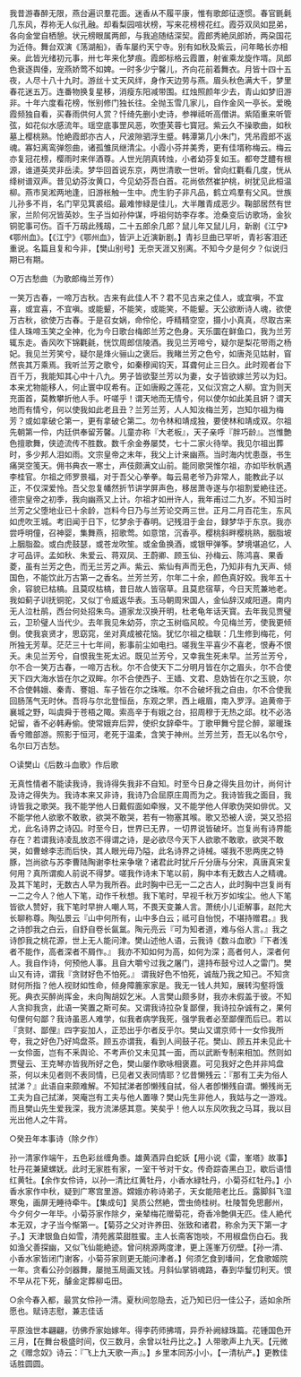 <!-- { "loadSidebar": true } -->
我昔游春醉无限，燕台遍识羣花面。迷香从不履平康，惟有歌郎征逐惯。春官毷氉几东风，荐祢无人似孔融。却看梨园喧状榜，写来花榜榜花红。霞芬双凤如昆弟，各向金堂自栖憩。状元榜眼属两郎，与我追随结深契。霞郎秀絶凤郎娇，两朶国花为近侍。舞台双演《荡湖船》，香车屡约天宁寺。别有如秋及紫云，问年略长亦相亲。此皆光绪初元事，卅七年来化梦痕。霞郎标格云霞置，射雀乘龙旋作壻。凤郎色衰逐舆儓，宠燕娇莺不如婢。一时多少宁馨儿，齐向花前着舞衣。月皆十四十五夜，人尽十八十九时。游丝十丈天风绊，身作天边劳与燕。眉头秋色满大千，梦里春花迷五万。连番物换复星移，消瘦东阳减带围。红烛照颜年少去，青山如梦旧游非。十年六度看花榜，怅别修门独长往。全抛玉雪几家儿，自作金风一亭长。爱晚霞频独自看，买春雨供何人赏？忏绮先删小史诗，参禅祗听高僧讲。紫陌重来听管弦，如花似水感流年。瑶空底事罡风恶，吹堕芙蓉七寳冠。紫云久不操歌曲，如秋墓上樱桃熟。怆絶霞郎亦古人，尺波隙驷浮生蹙。韩潭第几小朱门，凭吊霞郎不返魂。寡妇离鸾弹怨曲，诸孤雏凤继清尘。小霞小芬并美秀，更有佳壻称梅云。梅云亦复冠花榜，樱雨时来伴酒尊。人世光阴真转烛，小者幼芬复如玉。都夸芝醴有根源，谁道英灵非岳渎。梦华回首说东京，两世清歌一世听。曾向红氍看几度，恍从绛树谱双声。昔见幼芬汝黄口，今见幼芬吾白首。花尚依然崔护桃，树犹见此桓温柳。燕市吴淞两地逢，旧游枨触一生中。虎生豹子非凡品，鹤立鸡羣有父风。世族儿孙多不肖，名门罕见箕裘绍。最难惨緑是佳儿，大半雕青成恶少。鞠部居然有世家，兰阶何况皆英妙。生子当如孙仲谋，呼祖何妨李存孝。沧桑变后访歌场，金狄铜驼事可伤。百千万刼此残刼，二十五郎余几郎？鼠儿年又鼠儿月，新剧《江宁》《鄂州血》。【《江宁》《鄂州血》，皆沪上近演新剧。】青衫旦曲已罕听，青衫客泪还重说。名篇且复和今非，【樊山别号】无奈天涯又别离。不知今夕是何夕？似说归期已有期。

○万古愁曲（为歌郎梅兰芳作）

一笑万古春，一啼万古秋。古来有此佳人不？君不见古来之佳人，或宜嗔，不宜喜，或宜喜，不宜嗔。或能颦，不能笑，或能笑，不能颦。天公欲断诗人魂，欲使万古秋，欲使万古春。于是召女娲，命伶伦，呼精精空空，摄小小真真，尽取古来佳人珠啼玉笑之全神，化为今日歌台梅郎兰芳之色身。天乐圜在鲜鱼口，我为兰芳辄东走。香风吹下锦氍毹，恍饮周郎信陵酒。我见兰芳啼兮，疑尔是梨花带雨之杨妃。我见兰芳笑兮，疑尔是烽火骊山之褒后。我睹兰芳之色兮，如唐尧见姑射，窅然丧其万乘焉。我听兰芳之歌兮，如秦穆闻钧天，耳聋何止三日久。此时观者台下百千万，我能知其心中十八九。男子皆欲娶兰芳以为妻，女子皆欲嫁兰芳以为妇。本来尤物能移人，何止寰中叹希有。正如唐殿之莲花，又似汉宫之人柳。宜为则天充面首，莫教攀折他人手。吁嗟乎！谓天地而无情兮，何以使尔如此美且妍？谓天地而有情兮，何以使我如此老且丑？兰芳兰芳，人人知汝梅兰芳，岂知尔祖为梅芳？或如拿破仑第一，更有拿破仑第二。勿令林和靖成独，要使林和靖成双。尔祖先朝第一伶，内廷供奉留芳馨。儿童亦称『大老板』，天子亲呼『胖巧龄』。岂惟艶色擅歌舞，侠迹流传不胜数。数千余金券屡焚，七十二家火待举。我见尔祖出葬时，多少邦人泪如雨。文宗皇帝之末年，我父上计来幽燕。当时海内忧患亟，书生痛哭空笺天。佣书典衣一寒士，声伎颇满文山前。能同歌哭惟尔祖，亦如毕秋帆遇李桂官。尔祖之师罗景福，对于吾父心拳拳。每云易老爷乃非常人，能教此子以正，不仅深爱怜。吾父忽复幡然折节讲学屏声色，移居萧寺遂与尔祖割爱絶往还。德宗皇帝之初季，我向幽燕又上计。尔祖才如卅许人，我年甫过二九岁。不知当时兰芳之父堕地业已十余龄，岂料今日乃与兰芳论交两三世。正月二月百花生，东风如虎吹王城。考旧闻于日下，忆梦余于春明。记残泪于金台，録梦华于东京。我亦尝呼明僮，召神婴，集舞燕，招歌莺。如意馆，沉香亭。樱桃斜畔樱桃熟，胭脂坡上胭脂盈。或白虎鼓瑟，或苍龙吹笙。或金鱼换酒，或银甲弹筝。梦境堪追忆，人才可品评。孟如秋、朱爱云、蒋双凤、王蔚卿、顾玉仙、孙梅云、陈鸿喜、果香菱，虽有兰芳之色，而无兰芳之声。紫云、紫仙有声而无色，乃知非有九天声、倾国色，不能饮此万古第一之香名。兰芳兰芳，尔年二十余，颜色真好姣。我年五十余，容貌已枯槁。且莫叹枯槁，昔日故人皆宿草。且莫悲宿草，今日天荒兼地老。我如蓟子训抚铜驼，又似丁令威返华表。玉马朝周宋国人，金仙辞汉咸阳道。南内无人泣杜鹃，西台何处招朱鸟。道家龙汉换开明，杜老龟年话天寳。去年我见贾璧云，卫玠璧人当代少。去年我见朱幼芬，宗之玉树临风皎。今见梅兰芳，使我更倾倒。使我哀贤才，思窈窕，坐对真成被花恼。犹忆尔祖之楹联：几生修到梅花，何所独无芳草。茫茫三十七年间，影事前尘如电扫。嗟我生平喜少不喜老，恨寿不恨夭。未见兰芳兮，自恨我生死太迟。既见兰芳兮，又幸我生死未早。兰芳兰芳兮，尔不合一笑万古春，一啼万古秋。尔不合使天下二分明月皆在尔之眉头，尔不合使天下四大海水皆在尔之双眸。尔不合使西子、王嫱、文君、息妫皆在尔之玉貌，尔不合使韩娥、秦青、謇姐、车子皆在尔之珠喉。尔不合破坏我之自由，尔不合使我回肠荡气无时休。吾将与尔北登恒岳，东观之罘，西上峨眉，南入罗浮。追黄帝于襄城之野，叫虞舜于苍梧之陬。索高辛于有娥之台，招周穆于无热之邱。枕不必洛妃留，香不必韩寿偷。使常娥弃后羿，使织女辞牵牛。丁歌甲舞兮昆仑醉，翠暖珠香兮赡部游。照影于恒河，老死于温柔，含笑于神州。兰芳兰芳，吾无以名尔兮，名尔曰万古愁。

○读樊山《后数斗血歌》作后歌

无真性情者不能读我诗，我诗得失我非不自知。时至今日身之得失且勿计，尚何计及诗之得失为。我诗本来又非诗，我诗乃合屈原庄周而为之。我诗皆我之面目，我诗皆我之歌哭。我不能学他人日戴假面如牵猴，又不能学他人佯歌伪哭如俳优。又不能学他人欲歌不敢歌，欲哭不敢哭，若有一物塞其喉。歌又恐被人谤，哭又恐招尤，此名诗界之诗囚。时至今日，世界已无界，一切界说皆破坏。岂复尚有诗界能存在？若谓我诗凌乱放恣不得谓之诗，是必欲尽今天下人欲歌不敢歌，欲哭不敢哭，如曹蜍李志而后快，其人眼光毋乃隘，此名诗界之诗械。嗟我不思两庑之特豚，岂尚欲与苏李曹陆陶谢李杜来争墩？诸君此时犹斤斤分唐与分宋，真唐真宋复何用？真所谓痴人前说不得梦。嗟我作诗未下笔以前，胸中本有无数古人之精魂。及其下笔时，无数古人早为我所吞。此时胸中已无一二之古人，此时胸中岂复尚有一二之今人？他人下笔，动作千秋想。我下笔时，早视千秋万岁如埃尘。他人下笔皆欲人赞好，我下笔时早拚人嘲人骂，不畏天变兼人言。萧统小儿讵解事，赵陀大长聊称尊。陶弘景云『山中何所有，山中多白云；祗可自怡悦，不堪持赠君。』我之诗卽我之白云，自舒自卷长氤氲。陶元亮云『可为知者道，难与俗人言。』我之诗卽我之桃花源，世上无人能问津。樊山述他人语，云我诗《数斗血歌》『下者浅者不能作，高者深者不屑作。』 我亦不知如何为高，如何为深；高者何人，深者何人。我自作诗，何预他人事。且自大嚼兮过我之屠门，遑持布鼓兮过人之雷门。樊山又有诗，谓我『贪财好色不怕死。』 谓我好色不怕死，诚哉乃我之知己。不知贪财何所指？他人视财如性命，倾身障簏家家是。我无一钱人共知，展转沟壑将饿死。典衣买醉尚挥金，未向陶胡奴乞米。人言樊山颇多财，我亦未假盖于彼。不知人贪抑我贪，此语一笑置之斯可矣。又谓我诗拉杂复鄙俚，我诗拉杂诚有之，果何句俚何句鄙？我诗虽恶人难学，似我者病学我死，强学我者必至鄙俚而后已。若以『贪财、鄙俚』四字妄加人，正恐出乎尔者反乎尔。樊山又谓京师十一女伶我所夸，我之好色乃好鸠盘茶。顾五亦谓我，看到人间鼓子花。樊山、顾五并未见此十一女伶面，岂有不釆舆论、不考声价又未见其一面，而以武断专制来相加。然则如贾璧云、王克琴亦皆我所好之色，樊山屡作歌咏相褒嘉。可见我好之色并非鸠盘茶，何以未见者则不表同情，已见者又表同情耶？忆昔懒残云：『那有工夫为俗人拭涕？』此语自来颇难解。不知拭涕者卽懒残自拭，俗人者卽懒残自谓。懒残尚无工夫为自己拭涕，哭庵岂有工夫与他人置喙？樊山先生非他人，我姑与之一游戏。而且樊山先生爱我深，我方流涕感其意。笑矣乎！他人以东风吹我之马耳，我以目光出他人之牛背。

○癸丑年本事诗（除夕作）

孙一清家作端午，五色彩丝缠角黍。雄黄酒异白蛇妖【用小说《雷，峯塔》故事】牡丹花兼黛螺妩。此时无家胜有家，一室干爷对干女。传奇踪杳黑白卫，歇后语惜红黄牡。【余作女伶诗，以孙一清比红黄牡丹，小香水緑牡丹，小菊芬红牡丹。】小香水家作中秋，疑到广寒宫里游。嫦娥亦称诗弟子，天女能陪老比丘。露脚斜飞湿寒兔，画屏无睡待牵牛。【集成句】吴质公然絶，啻虫倚桂树。杜陵暂免思鄜州，今夕何夕一年毕。小菊芬家作除夕，亲辇梅花赠菊花，奇香冷艶俱无匹。佳人絶代本无双，才子当今惭第一。【菊芬之父对许养田、张致和诸君，称余为天下第一才子。】天津银鱼白如雪，清苑酱菜甜胜蜜。主人长斋客饱啖，不用椒盘伤白石。我如渔父善探幽，又似飞仙能絶迹。曾问桃源两度津，更上莲峯万仞壁。【孙一清、小香水家皆闭门谢客，小菊芬家则更无能问津者。】何须乞食到墦间，乞食歌姬院一年。贪看公孙剑器舞，屡抛玉局画叉钱。月斜仙掌销魂路，春到华鬘忉利天。恨不早从花下死，醵金定葬柳屯田。

○余今春入都，最赏女伶孙一清。夏秋间忽隐去，近乃知已归一佳公子，适如余所愿也。赋诗志慰，兼志佳话

平原浊世本翩翩，彷佛乔家始嫁年。得李药师拂壻，异乔补阙緑珠篇。花锺国色开三月，【在舞台极盛时间，仅三数月，余曾以牡丹比之。】人带歌声上九天。【元微之《赠念奴》诗云：『飞上九天歌一声』。】乡里本同苏小小，【一清杭产。】更教佳话胜圆圆。

